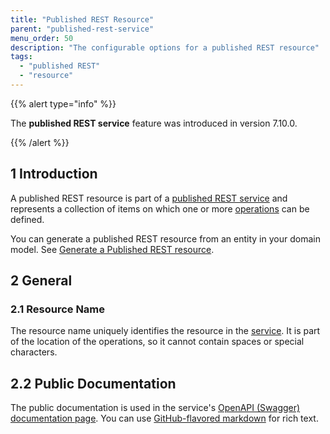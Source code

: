 ```yaml
---
title: "Published REST Resource"
parent: "published-rest-service"
menu_order: 50
description: "The configurable options for a published REST resource"
tags:
  - "published REST"
  - "resource"
---
```


{{% alert type="info" %}}

The **published REST service** feature was introduced in version 7.10.0.

{{% /alert %}}

## 1 Introduction

A published REST resource is part of a [published REST service](published-rest-service) and represents a collection of items on which one or more [operations](published-rest-operation) can be defined.

You can generate a published REST resource from an entity in your domain model. See [Generate a Published REST resource](generate-rest-resource).

## 2 General

### <a name="name"></a>2.1 Resource Name

The resource name uniquely identifies the resource in the [service](published-rest-service). It is part of the location of the operations, so it cannot contain spaces or special characters.

## <a name="public-documentation"></a>2.2 Public Documentation

The public documentation is used in the service's [OpenAPI (Swagger) documentation page](published-rest-services#interactive-documentation). You can use [GitHub-flavored markdown](gfm-syntax) for rich text.
